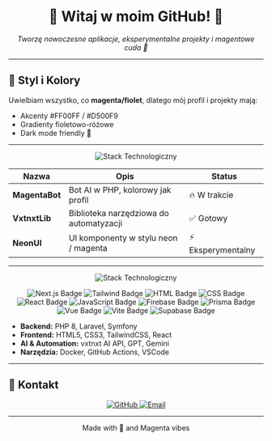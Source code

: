 <h1 align="center">
  💖 Witaj w moim GitHub! 💖
</h1>

<p align="center">
  <em>Tworzę nowoczesne aplikacje, eksperymentalne projekty i magentowe cuda 💜</em>
</p>

---

## 🎨 Styl i Kolory
Uwielbiam wszystko, co **magenta/fiolet**, dlatego mój profil i projekty mają:
- Akcenty #FF00FF / #D500F9  
- Gradienty fioletowo-różowe  
- Dark mode friendly 🌙  

---

<p align="center">
  <img src="https://cdn.discordapp.com/attachments/1357599670594961484/1407839504256995359/projects.png?ex=68a79036&is=68a63eb6&hm=796eee3f27c5bd622e0f5c0c6e869ca015ffcc10b40adf54220f8c827ca4fe81&" alt="Stack Technologiczny"/>
</p>

| Nazwa | Opis | Status |
|-------|------|-------|
| **MagentaBot** | Bot AI w PHP, kolorowy jak profil | 🔥 W trakcie |
| **VxtnxtLib** | Biblioteka narzędziowa do automatyzacji | ✅ Gotowy |
| **NeonUI** | UI komponenty w stylu neon / magenta | ⚡ Eksperymentalny |

---

<p align="center">
  <img src="https://cdn.discordapp.com/attachments/1357599670594961484/1407839308005511218/test.png?ex=68a79007&is=68a63e87&hm=c96c7afd44044b663f81114339a297e849ad1c20f3c9d2d9da9ee64fd228e076&" alt="Stack Technologiczny"/>
</p>

<p align="center">
  <img src="https://img.shields.io/badge/Next.js-000000?style=for-the-badge&logo=next.js&logoColor=white" alt="Next.js Badge"/>
  <img src="https://img.shields.io/badge/Tailwind-06B6D4?style=for-the-badge&logo=tailwind-css&logoColor=white" alt="Tailwind Badge"/>
  <img src="https://img.shields.io/badge/HTML-E34F26?style=for-the-badge&logo=html5&logoColor=white" alt="HTML Badge"/>
  <img src="https://img.shields.io/badge/CSS-1572B6?style=for-the-badge&logo=css3&logoColor=white" alt="CSS Badge"/>
  <img src="https://img.shields.io/badge/React-61DAFB?style=for-the-badge&logo=react&logoColor=black" alt="React Badge"/>
  <img src="https://img.shields.io/badge/JavaScript-F7DF1E?style=for-the-badge&logo=javascript&logoColor=black" alt="JavaScript Badge"/>
  <img src="https://img.shields.io/badge/Firebase-FFCA28?style=for-the-badge&logo=firebase&logoColor=black" alt="Firebase Badge"/>
  <img src="https://img.shields.io/badge/Prisma-0C344B?style=for-the-badge&logo=prisma&logoColor=white" alt="Prisma Badge"/>
  <img src="https://img.shields.io/badge/Vue-42B883?style=for-the-badge&logo=vue.js&logoColor=white" alt="Vue Badge"/>
  <img src="https://img.shields.io/badge/Vite-646CFF?style=for-the-badge&logo=vite&logoColor=white" alt="Vite Badge"/>
  <img src="https://img.shields.io/badge/Supabase-3ECF8E?style=for-the-badge&logo=supabase&logoColor=white" alt="Supabase Badge"/>
</p>


- **Backend:** PHP 8, Laravel, Symfony  
- **Frontend:** HTML5, CSS3, TailwindCSS, React  
- **AI & Automation:** vxtnxt AI API, GPT, Gemini  
- **Narzędzia:** Docker, GitHub Actions, VSCode  

---

## 🌟 Kontakt
<p align="center">
  <a href="https://github.com/twojprofil" target="_blank"> 
    <img src="https://img.shields.io/badge/GitHub-Profile-magenta?style=for-the-badge&logo=github" alt="GitHub"/>
  </a>
  <a href="mailto:twojemail@example.com">
    <img src="https://img.shields.io/badge/Email-Write-magenta?style=for-the-badge&logo=gmail" alt="Email"/>
  </a>
</p>

---

<p align="center">
  Made with 💖 and Magenta vibes
</p>
